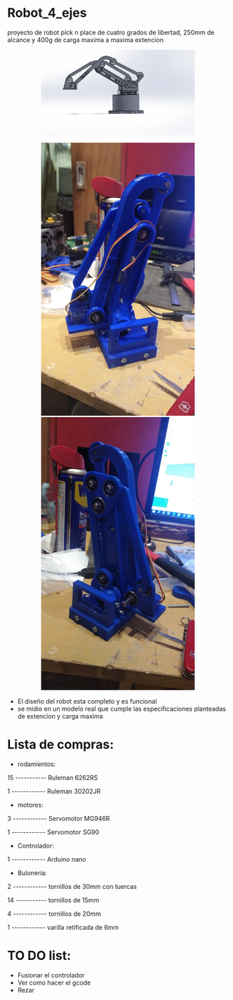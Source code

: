 # Robot_4_ejes
proyecto de robot pick n place de cuatro grados de libertad, 250mm de alcance y 400g de carga maxima a maxima extencion

<p align="center">
  <img src="ensambles/robot modelo.png" width="350" title="hover text">
</p>

<p align="center">
  <img src="robot irl/img/brazo2.jpeg" width="350" title="hover text">
  <img src="robot irl/img/brazo.jpeg" width="350" alt="accessibility text">
</p>

- El diseño del robot esta completo y es funcional
- se midio en un modelo real que cumple las especificaciones planteadas de extencion y carga maxima


# Lista de compras:

- rodamientos:

15 ----------- Ruleman 6262RS

1 ------------ Ruleman 30202JR

- motores:

3 ------------ Servomotor MG946R

1 ------------ Servomotor SG90

- Controlador:

1 ------------ Arduino nano

- Buloneria:

2 ------------ tornillos de 30mm con tuercas

14 ----------- tornillos de 15mm

4 ------------ tornillos de 20mm

1 ------------ varilla retificada de 6mm

# TO DO list:
- Fusionar el controlador
- Ver como hacer el gcode
- Rezar

